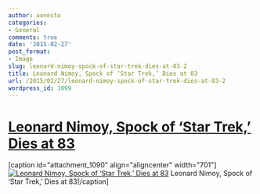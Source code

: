 ```yaml
---
author: aonesto
categories:
- General
comments: true
date: '2015-02-27'
post_format:
- Image
slug: leonard-nimoy-spock-of-star-trek-dies-at-83-2
title: Leonard Nimoy, Spock of ‘Star Trek,’ Dies at 83
url: /2015/02/27/leonard-nimoy-spock-of-star-trek-dies-at-83-2
wordpress_id: 1099
---
```



# [Leonard Nimoy, Spock of ‘Star Trek,’ Dies at 83](http://technology.razorfish.com/?p=1099)



[caption id="attachment_1090" align="aligncenter" width="701"][![Leonard Nimoy, Spock of ‘Star Trek,’ Dies at 83](/uploads/2015/02/nimoy-banner-Blog.jpg)](/uploads/2015/02/nimoy-banner-Blog.jpg) Leonard Nimoy, Spock of ‘Star Trek,’ Dies at 83[/caption]
